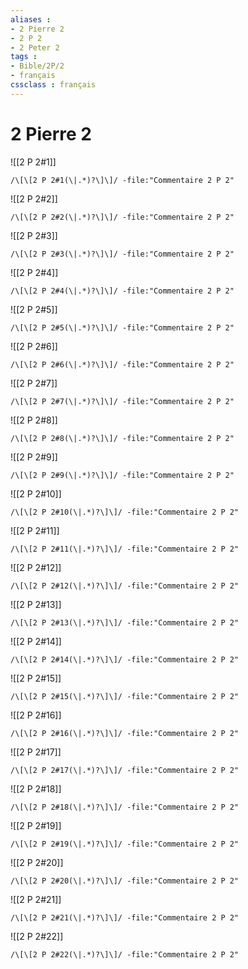```yaml
---
aliases : 
- 2 Pierre 2
- 2 P 2
- 2 Peter 2
tags : 
- Bible/2P/2
- français
cssclass : français
---
```


# 2 Pierre 2

![[2 P 2#1]]

```query
/\[\[2 P 2#1(\|.*)?\]\]/ -file:"Commentaire 2 P 2"
```

![[2 P 2#2]]

```query
/\[\[2 P 2#2(\|.*)?\]\]/ -file:"Commentaire 2 P 2"
```

![[2 P 2#3]]

```query
/\[\[2 P 2#3(\|.*)?\]\]/ -file:"Commentaire 2 P 2"
```

![[2 P 2#4]]

```query
/\[\[2 P 2#4(\|.*)?\]\]/ -file:"Commentaire 2 P 2"
```

![[2 P 2#5]]

```query
/\[\[2 P 2#5(\|.*)?\]\]/ -file:"Commentaire 2 P 2"
```

![[2 P 2#6]]

```query
/\[\[2 P 2#6(\|.*)?\]\]/ -file:"Commentaire 2 P 2"
```

![[2 P 2#7]]

```query
/\[\[2 P 2#7(\|.*)?\]\]/ -file:"Commentaire 2 P 2"
```

![[2 P 2#8]]

```query
/\[\[2 P 2#8(\|.*)?\]\]/ -file:"Commentaire 2 P 2"
```

![[2 P 2#9]]

```query
/\[\[2 P 2#9(\|.*)?\]\]/ -file:"Commentaire 2 P 2"
```

![[2 P 2#10]]

```query
/\[\[2 P 2#10(\|.*)?\]\]/ -file:"Commentaire 2 P 2"
```

![[2 P 2#11]]

```query
/\[\[2 P 2#11(\|.*)?\]\]/ -file:"Commentaire 2 P 2"
```

![[2 P 2#12]]

```query
/\[\[2 P 2#12(\|.*)?\]\]/ -file:"Commentaire 2 P 2"
```

![[2 P 2#13]]

```query
/\[\[2 P 2#13(\|.*)?\]\]/ -file:"Commentaire 2 P 2"
```

![[2 P 2#14]]

```query
/\[\[2 P 2#14(\|.*)?\]\]/ -file:"Commentaire 2 P 2"
```

![[2 P 2#15]]

```query
/\[\[2 P 2#15(\|.*)?\]\]/ -file:"Commentaire 2 P 2"
```

![[2 P 2#16]]

```query
/\[\[2 P 2#16(\|.*)?\]\]/ -file:"Commentaire 2 P 2"
```

![[2 P 2#17]]

```query
/\[\[2 P 2#17(\|.*)?\]\]/ -file:"Commentaire 2 P 2"
```

![[2 P 2#18]]

```query
/\[\[2 P 2#18(\|.*)?\]\]/ -file:"Commentaire 2 P 2"
```

![[2 P 2#19]]

```query
/\[\[2 P 2#19(\|.*)?\]\]/ -file:"Commentaire 2 P 2"
```

![[2 P 2#20]]

```query
/\[\[2 P 2#20(\|.*)?\]\]/ -file:"Commentaire 2 P 2"
```

![[2 P 2#21]]

```query
/\[\[2 P 2#21(\|.*)?\]\]/ -file:"Commentaire 2 P 2"
```

![[2 P 2#22]]

```query
/\[\[2 P 2#22(\|.*)?\]\]/ -file:"Commentaire 2 P 2"
```

